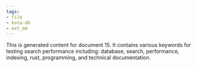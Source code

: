 ```yaml
---
tags:
- file
- kota-db
- ext_md
---
```

This is generated content for document 15. It contains various keywords for testing search performance including: database, search, performance, indexing, rust, programming, and technical documentation.
